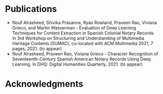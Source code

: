 # Publications

- Nouf Alrasheed, Shivika Prasanna, Ryan Rowland, Praveen Rao, Viviana Grieco, and Martin Wasserman - Evaluation of Deep Learning Techniques for Content Extraction in Spanish Colonial Notary Records. In 3rd Workshop on Structuring and Understanding of Multimedia Heritage Contents (SUMAC), co-located with ACM Multimedia 2021, 7 pages, 2021. (to appear)
- Nouf Alrasheed, Praveen Rao, Viviana Grieco - Character Recognition of Seventeenth-Century Spanish American Notary Records Using Deep Learning. In DHQ: Digital Humanities Quarterly, 2021. (to appear)

# Acknowledgments
